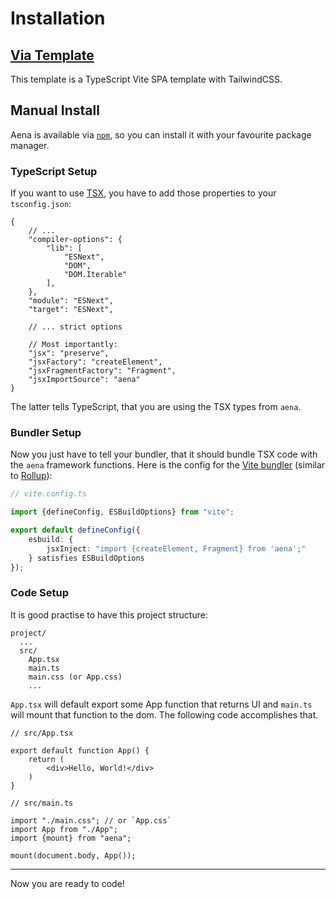 # Installation

## [Via Template](https://github.com/trombecher/aena-template)

This template is a TypeScript Vite SPA template with TailwindCSS.

## Manual Install

Aena is available via [`npm`](https://www.npmjs.com/package/aena), so you can install it with your favourite package manager.

### TypeScript Setup

If you want to use [TSX](https://www.typescriptlang.org/docs/handbook/jsx.html), you have to add those properties to your `tsconfig.json`:

```json5
{
    // ...
    "compiler-options": {
        "lib": [
            "ESNext",
            "DOM",
            "DOM.Iterable"
        ],
    },
    "module": "ESNext",
    "target": "ESNext",
    
    // ... strict options
    
    // Most importantly:
    "jsx": "preserve",
    "jsxFactory": "createElement",
    "jsxFragmentFactory": "Fragment",
    "jsxImportSource": "aena"
}
```

The latter tells TypeScript, that you are using the TSX types from `aena`.

### Bundler Setup

Now you just have to tell your bundler, that it should bundle TSX code with the `aena` framework functions. Here is the config for the [Vite bundler](https://vitejs.dev/) (similar to [Rollup](https://rollupjs.org/)):

```ts
// vite.config.ts

import {defineConfig, ESBuildOptions} from "vite";

export default defineConfig({
    esbuild: {
        jsxInject: "import {createElement, Fragment} from 'aena';"
    } satisfies ESBuildOptions
});
```

### Code Setup

It is good practise to have this project structure:

```
project/
  ...
  src/
    App.tsx
    main.ts
    main.css (or App.css)
    ...
```

`App.tsx` will default export some App function that returns UI and `main.ts` will mount that function to the dom. The following code accomplishes that.

```tsx
// src/App.tsx

export default function App() {
    return (
        <div>Hello, World!</div>
    )
}
```

```tsx
// src/main.ts

import "./main.css"; // or `App.css`
import App from "./App";
import {mount} from "aena";

mount(document.body, App());
```

---

Now you are ready to code!